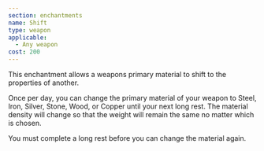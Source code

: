 ```yaml
---
section: enchantments
name: Shift
type: weapon
applicable:
  - Any weapon
cost: 200
---
```

This enchantment allows a weapons primary material to shift to the properties of another.

Once per day, you can change the primary material of your weapon to Steel, Iron, Silver, Stone, Wood, or Copper until your next long rest. The material density will change so that the weight will remain the same no matter which is chosen.

You must complete a long rest before you can change the material again.